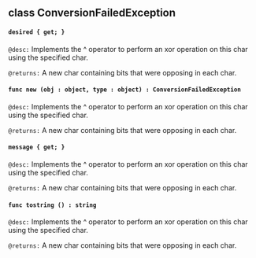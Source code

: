## class ConversionFailedException

#### ```desired { get; }```

```@desc:``` Implements the ^ operator to perform an xor operation on this char using the specified char.

```@returns:``` A new char containing bits that were opposing in each char.

#### ```func new (obj : object, type : object) : ConversionFailedException```

```@desc:``` Implements the ^ operator to perform an xor operation on this char using the specified char.

```@returns:``` A new char containing bits that were opposing in each char.

#### ```message { get; }```

```@desc:``` Implements the ^ operator to perform an xor operation on this char using the specified char.

```@returns:``` A new char containing bits that were opposing in each char.

#### ```func tostring () : string```

```@desc:``` Implements the ^ operator to perform an xor operation on this char using the specified char.

```@returns:``` A new char containing bits that were opposing in each char.

